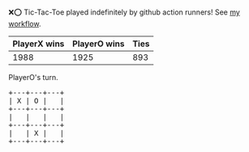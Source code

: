 :x::o: Tic-Tac-Toe played indefinitely by github action runners! See [my workflow](.github/workflows/play.yaml).

|PlayerX wins|PlayerO wins|Ties|
|-|-|-|
|1988|1925|893|

PlayerO's turn.

<pre>
+---+---+---+
| X | O |   |
+---+---+---+
|   |   |   |
+---+---+---+
|   | X |   |
+---+---+---+
</pre>
